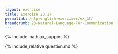 ```yaml
---
layout: exercise
title: Exercise 23.17
permalink: /nlp-english-exercises/ex_17/
breadcrumb: 23-Natural-Language-For-Communication
---
```


{% include mathjax_support %}

<div><i class="arrow-up loader" data-chapter="nlp-english-exercises" data-exercise="ex_17" data-rating="0"></i></div>
{% include_relative question.md %}
